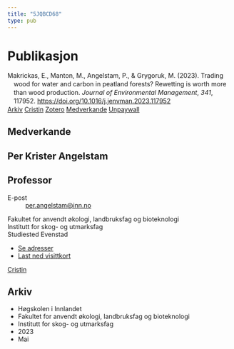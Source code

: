 ```yaml
---
title: "5JQBCD68"
type: pub
---
```

<h1>Publikasjon</h1>
<article id="csl-bib-container-5JQBCD68" class="csl-bib-container">
  <div class="csl-bib-body" style="line-height: 1.35; padding-left: 1em; text-indent:-1em;">
  <div class="csl-entry">Makrickas, E., Manton, M., Angelstam, P., &amp; Grygoruk, M. (2023). Trading wood for water and carbon in peatland forests? Rewetting is worth more than wood production. <i>Journal of Environmental Management</i>, <i>341</i>, 117952. <a href="https://doi.org/10.1016/j.jenvman.2023.117952">https://doi.org/10.1016/j.jenvman.2023.117952</a></div>
</div>
  <div class="csl-bib-buttons">
    <a href="#taxonomy-article-5JQBCD68" class="csl-bib-button">Arkiv</a>
    <a href alt="Cristin URL" class="csl-bib-button">Cristin</a>
    <a href alt="Zotero URL" class="csl-bib-button">Zotero</a>
    <a href="#contributors-article-5JQBCD68" class="csl-bib-button">Medverkande</a>
    <a href="https://doi.org/10.1016/j.jenvman.2023.117952" class="csl-bib-button">Unpaywall</a>
  </div>
  <div id="csl-bib-meta-container-5JQBCD68"></div>
</article>
<div id="csl-bib-meta-5JQBCD68" class="csl-bib-meta">
  <article id="contributors-article-5JQBCD68" class="contributors-article">
    <h1>Medverkande</h1>
    <div class="personas">
<div class="vrtx-hinn-person-card">
<div class="photo">
<i class="lar la-user-circle missing-person"></i>
</div>
<div class="info">
<hgroup><h1>Per Krister Angelstam</h1>
<h2>Professor</h2>
</hgroup><dl>
<dt>E-post</dt>
<dd>
<a href="mailto:per.angelstam@inn.no">per.angelstam@inn.no</a>
</dd>
</dl>
<p>
Fakultet for anvendt økologi, landbruksfag og bioteknologi<br>
Institutt for skog- og utmarksfag<br>
Studiested Evenstad
</p>
<ul class="vrtx-hinn-links">
<li><a href="https://www.inn.no/finn-en-ansatt/per-angelstam.html#vrtx-hinn-addresses">Se adresser</a></li>
<li><a href="https://www.inn.no/finn-en-ansatt/per-angelstam.html?vrtx=vcf">Last ned visittkort</a></li>
</ul>
</div>
</div>
<a href="https://app.cristin.no/persons/show.jsf?id=1318014" alt="Cristin URL" class="personas-cristin">Cristin</a>
</div>
  </article>
  <article id="taxonomy-article-5JQBCD68" class="taxonomy-article">
    <h1>Arkiv</h1>
    <ul>
      <li>Høgskolen i Innlandet</li>
      <li>Fakultet for anvendt økologi, landbruksfag og bioteknologi</li>
      <li>Institutt for skog- og utmarksfag</li>
      <li>2023</li>
      <li>Mai</li>
    </ul>
  </article>
</div>
